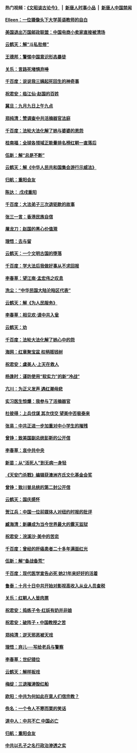 #### 热门视频：[《文昭谈古论今》](https://github.com/gfw-breaker/wenzhao/blob/master/README.md?t=10201533) &nbsp;|&nbsp; [新唐人时事小品](https://github.com/gfw-breaker/ntdtv-comedy/blob/master/README.md?t=10201533) &nbsp;|&nbsp; [新唐人中国禁闻](https://github.com/gfw-breaker/ntdtv-news/blob/master/README.md?t=10201533)

#### [EIleen：一位摄像头下大学英语教师的自白](../pages/nsc993/n10797002.md?t=10201533) 

#### [美国退出万国邮政联盟：中国电商小卖家直接被清场](../pages/nsc993/n10794894.md?t=10201533) 

#### [云鹤天：解“斗私批修”](../pages/nsc993/n10794890.md?t=10201533) 

#### [王德邦：警惕中国意识形态暴徒](../pages/nsc993/n10794883.md?t=10201533) 

#### [关乐：言路死堵惧弃唾](../pages/nsc993/n10794076.md?t=10201533) 

#### [千百度：说说我三姨起死回生的神奇事](../pages/nsc993/n10794283.md?t=10201533) 

#### [祝君安：临江仙‧赵国的百姓](../pages/nsc993/n10794048.md?t=10201533) 

#### [冀旦：九月九日上午九点](../pages/nsc993/n10794036.md?t=10201533) 

#### [郑纯清：赞调查中共活摘器官法庭](../pages/nsc993/n10791263.md?t=10201533) 

#### [千百度：法轮大法化解了她与婆婆的恩怨](../pages/nsc993/n10791631.md?t=10201533) 

#### [桂南福：全球各领域正能量排名榜红朝一直落后](../pages/nsc993/n10791212.md?t=10201533) 

#### [伍新：解“总是不断”](../pages/nsc993/n10791175.md?t=10201533) 

#### [云鹤天：解《中华人民共和国集会游行示威法》](../pages/nsc993/n10788984.md?t=10201533) 

#### [归航：重阳会友](../pages/nsc993/n10788972.md?t=10201533) 

#### [陈达： 戊戌重阳](../pages/nsc993/n10788955.md?t=10201533) 

#### [千百度：大法弟子三次退钜款的故事](../pages/nsc993/n10788888.md?t=10201533) 

#### [张三一言：香港民族自信](../pages/nsc993/n10788940.md?t=10201533) 

#### [屠龙刀：赵国的黑心价值覌](../pages/nsc993/n10786800.md?t=10201533) 

#### [理悟：去与留](../pages/nsc993/n10786798.md?t=10201533) 

#### [云鹤天：一个文明古国的堕落](../pages/nsc993/n10786791.md?t=10201533) 

#### [千百度：学大法后我做好事从不求回报](../pages/nsc993/n10786688.md?t=10201533) 

#### [李春草：望江南‧孟宏伟之叹息](../pages/nsc993/n10786183.md?t=10201533) 

#### [洗尘：“中华民国大陆沦陷区代表”](../pages/nsc993/n10786166.md?t=10201533) 

#### [云鹤天：解《为人民服务》](../pages/nsc993/n10786176.md?t=10201533) 

#### [李春草：相见欢‧请中共入瓮](../pages/nsc993/n10785067.md?t=10201533) 

#### [云鹤天：劝](../pages/nsc993/n10785051.md?t=10201533) 

#### [千百度：法轮大法化解了她心中的怨](../pages/nsc993/n10783905.md?t=10201533) 

#### [海网：红章聚宝盆 权柄摇钱树](../pages/nsc993/n10783866.md?t=10201533) 

#### [祝君安：虞美人‧上天在救人](../pages/nsc993/n10783846.md?t=10201533) 

#### [杨逢时：谨防使用“软实力”的新“冷战”](../pages/nsc993/n10783795.md?t=10201533) 

#### [亢川：为正义发声 遇红潮母悲](../pages/nsc993/n10783768.md?t=10201533) 

#### [实习医生惊爆：我参与了活摘器官](../pages/nsc993/n10782508.md?t=10201533) 

#### [杜彼得：上兵伐谋 其次伐交 望美中否极泰来](../pages/nsc993/n10782571.md?t=10201533) 

#### [张易：中共正进一步加重对中小学生的摧残](../pages/nsc993/n10781866.md?t=10201533) 

#### [曾铮：致美国副总统彭斯的公开信](../pages/nsc993/n10779942.md?t=10201533) 

#### [李春草：哀中共中央](../pages/nsc993/n10778921.md?t=10201533) 

#### [新苗：从“活死人”到无病一身轻](../pages/nsc993/n10778538.md?t=10201533) 

#### [《天安门杀戮》编辑获澳洲齐氏文化基金会奖](../pages/nsc993/n10777219.md?t=10201533) 

#### [曾铮：致川普总统的第二封公开信](../pages/nsc993/n10777329.md?t=10201533) 

#### [云鹤天：国庆感怀](../pages/nsc993/n10775823.md?t=10201533) 

#### [贺江兵：中国一位前媒体人对纽约时报的批评](../pages/nsc993/n10776626.md?t=10201533) 

#### [臧海清：新疆成为当今世界最大的露天监狱](../pages/nsc993/n10775817.md?t=10201533) 

#### [祝君安：浣溪沙‧美中的苦恋](../pages/nsc993/n10775813.md?t=10201533) 

#### [千百度：曾经的肝癌患者二十多年满面红光](../pages/nsc993/n10775728.md?t=10201533) 

#### [伍新：解“备战备荒”](../pages/nsc993/n10773928.md?t=10201533) 

#### [千百度：现代医学宣告必死 她21年来好好的活着](../pages/nsc993/n10773703.md?t=10201533) 

#### [鲁泰：十月十日中共开始对影视高收入从业人员查税](../pages/nsc993/n10773444.md?t=10201533) 

#### [关乐：红朝人人皆肉票](../pages/nsc993/n10773429.md?t=10201533) 

#### [祝君安：捣练子令‧红妖有奶并非娘](../pages/nsc993/n10773412.md?t=10201533) 

#### [祝君安：破阵子 • 中国教授之苦](../pages/nsc993/n10772347.md?t=10201533) 

#### [郑纯清：逆天邪恶被天戏](../pages/nsc993/n10772339.md?t=10201533) 

#### [理悟：弃儿──写给老兵与警察](../pages/nsc993/n10772337.md?t=10201533) 

#### [李春草：世纪错位](../pages/nsc993/n10768198.md?t=10201533) 

#### [云鹤天：解样板戏](../pages/nsc993/n10768193.md?t=10201533) 

#### [梅绽：三退摧涛毁红船](../pages/nsc993/n10768163.md?t=10201533) 

#### [欧阳：中共为何如此在意人们信宗教？](../pages/nsc993/n10768144.md?t=10201533) 

#### [佚名：一个令人不寒而栗的笑话](../pages/nsc993/n10768061.md?t=10201533) 

#### [道中人：中共不亡 中国必亡](../pages/nsc993/n10768017.md?t=10201533) 

#### [归航：重阳会友](../pages/nsc993/n10767544.md?t=10201533) 

#### [中共以孔子之名行政治渗透之实](../pages/nsc993/n10767697.md?t=10201533) 

